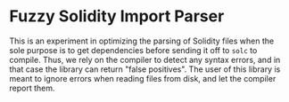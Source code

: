 # Fuzzy Solidity Import Parser

This is an experiment in optimizing the parsing of Solidity files when the sole
purpose is to get dependencies before sending it off to `solc` to compile.
Thus, we rely on the compiler to detect any syntax errors, and in that case the
library can return "false positives". The user of this library is meant to
ignore errors when reading files from disk, and let the compiler report them.
